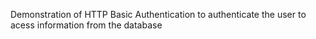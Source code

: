 Demonstration of HTTP Basic Authentication to authenticate the user to acess information from the database
